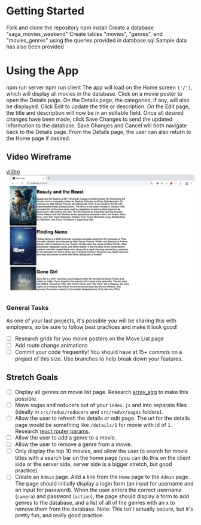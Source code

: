 # Getting Started

Fork and clone the repository
npm install
Create a database "saga_movies_weekend"
Create tables "movies", "genres", and "movies_genres" using the queries provided in database.sql
    Sample data has also been provided


# Using the App
npm run server
npm run client
The app will load on the Home screen `('/')`, which will display all movies in the database.
Click on a movie poster to open the Details page.
On the Details page, the categories, if any, will also be displayed.
Click Edit to update the title or description.
On the Edit page, the title and description will now be in an editable field.
Once all desired changes have been made, click Save Changes to send the updated information to the database.
    Save Changes and Cancel will both navigate back to the Details page.
From the Details page, the user can also return to the Home page if desired.


## Video Wireframe

[video ![Home Wireframe](/wireframes/home-wireframe.png)](https://vimeo.com/343530927)


### General Tasks

As one of your last projects, it's possible you will be sharing this with employers, so be sure to follow best practices and make it look good!

- [ ] Research grids for you movie posters on the Move List page
- [ ] Add route change animations
- [ ] Commit your code frequently! You should have at 15+ commits on a project of this size. Use branches to help break down your features.

## Stretch Goals

- [ ] Display all genres on movie list page. Research [array_agg](https://stackoverflow.com/questions/43458174/how-to-save-and-return-javascript-object-with-subarray-in-normalized-sql) to make this possible.
- [ ] Move sagas and reducers out of your `index.js` and into separate files (ideally in `src/redux/reducers` and `src/redux/sagas` folders).
- [ ] Allow the user to refresh the details or edit page. The url for the details page would be something like `/details/1` for movie with id of `1`. Research [react router params](https://reacttraining.com/react-router/web/example/url-params).
- [ ] Allow the user to add a genre to a movie.
- [ ] Allow the user to remove a genre from a movie.
- [ ] Only display the top 10 movies, and allow the user to search for movie titles with a search bar on the home page (you can do this on the client side or the server side, server side is a bigger stretch, but good practice).
- [ ] Create an `Admin` page. Add a link from the `Home` page to the `Admin` page. The page should initially display a login form (an input for username and an input for password). When the user enters the correct username (`camera`) and password (`action`), the page should display a form to add genres to the database, and a list of all of the genres with an `x` to remove them from the database. Note: This isn't actually secure, but it's pretty fun, and really good practice.
